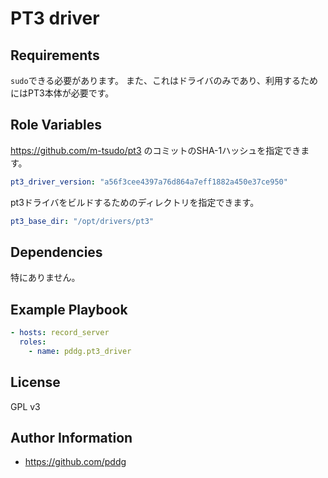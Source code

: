 PT3 driver
=========

Requirements
------------

`sudo`できる必要があります。
また、これはドライバのみであり、利用するためにはPT3本体が必要です。

Role Variables
--------------

https://github.com/m-tsudo/pt3 のコミットのSHA-1ハッシュを指定できます。

```yaml
pt3_driver_version: "a56f3cee4397a76d864a7eff1882a450e37ce950"
```

pt3ドライバをビルドするためのディレクトリを指定できます。

```yaml
pt3_base_dir: "/opt/drivers/pt3"
```

Dependencies
------------

特にありません。

Example Playbook
----------------

```yaml
- hosts: record_server
  roles:
    - name: pddg.pt3_driver
```

License
-------

GPL v3

Author Information
------------------

- https://github.com/pddg


